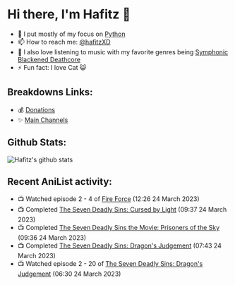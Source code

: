 # Hi there, I'm Hafitz 👋
- 🐍 I put mostly of my focus on [Python](https://python.org)
- 📫 How to reach me: [@hafitzXD](https://t.me/hafitzXD)
- 🎵 I also love listening to music with my favorite genres being [Symphonic Blackened Deathcore](https://youtu.be/qyYmS_iBcy4)
- ⚡ Fun fact: I love Cat 😺

## Breakdowns Links:
- 💰 [Donations](https://t.me/TheBreakdowns/2)
- ✨ [Main Channels](https://t.me/TheBreakdowns)

## Github Stats:
![Hafitz's github stats](https://github-readme-stats.vercel.app/api?username=breakdowns&show_icons=true&count_private=true&bg_color=00000000&text_color=777)

## Recent AniList activity:
<!-- ANILIST_ACTIVITY:start -->

-   📺 Watched episode 2 - 4 of [Fire Force](https://anilist.co/anime/105310) (12:26 24 March 2023)
-   📺 Completed [The Seven Deadly Sins: Cursed by Light](https://anilist.co/anime/128740) (09:37 24 March 2023)
-   📺 Completed [The Seven Deadly Sins the Movie: Prisoners of the Sky](https://anilist.co/anime/99540) (09:36 24 March 2023)
-   📺 Completed [The Seven Deadly Sins: Dragon's Judgement](https://anilist.co/anime/116752) (07:43 24 March 2023)
-   📺 Watched episode 2 - 20 of [The Seven Deadly Sins: Dragon's Judgement](https://anilist.co/anime/116752) (06:30 24 March 2023)

<!-- ANILIST_ACTIVITY:end -->
